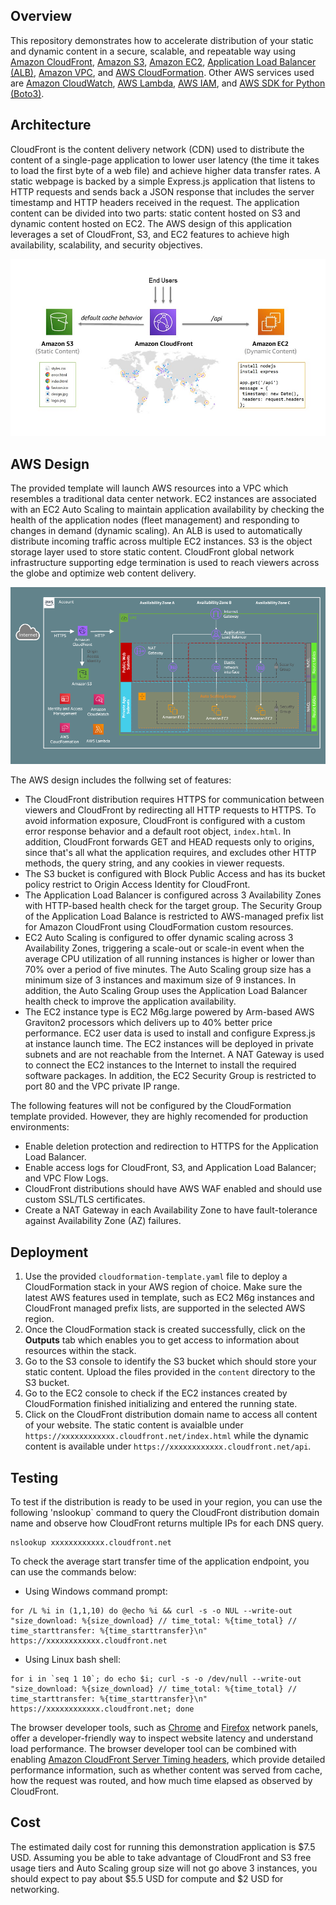 ## Overview
This repository demonstrates how to accelerate distribution of your static and dynamic content in a secure, scalable, and repeatable way using [Amazon CloudFront](https://docs.aws.amazon.com/AmazonCloudFront/latest/DeveloperGuide/Introduction.html), [Amazon S3](https://docs.aws.amazon.com/AmazonS3/latest/userguide/Welcome.html), [Amazon EC2](https://docs.aws.amazon.com/AWSEC2/latest/UserGuide/concepts.html), [Application Load Balancer (ALB)](https://docs.aws.amazon.com/elasticloadbalancing/latest/application/introduction.html), [Amazon VPC](https://docs.aws.amazon.com/vpc/latest/userguide/what-is-amazon-vpc.html), and [AWS CloudFormation](https://docs.aws.amazon.com/AWSCloudFormation/latest/UserGuide/Welcome.html). Other AWS services used are [Amazon CloudWatch](https://docs.aws.amazon.com/AmazonCloudWatch/latest/monitoring/WhatIsCloudWatch.html), [AWS Lambda](https://docs.aws.amazon.com/lambda/latest/dg/welcome.html), [AWS IAM](https://docs.aws.amazon.com/IAM/latest/UserGuide/introduction.html), and [AWS SDK for Python (Boto3)](https://aws.amazon.com/sdk-for-python/).

## Architecture
CloudFront is the content delivery network (CDN) used to distribute the content of a single-page application to lower user latency (the time it takes to load the first byte of a web file) and achieve higher data transfer rates. A static webpage is backed by a simple Express.js application that listens to HTTP requests and sends back a JSON response that includes the server timestamp and HTTP headers received in the request. The application content can be divided into two parts: static content hosted on S3 and dynamic content hosted on EC2. The AWS design of this application leverages a set of CloudFront, S3, and EC2 features to achieve high availability, scalability, and security objectives.

![Screenshot](architecture.jpg)

## AWS Design
The provided template will launch AWS resources into a VPC which resembles a traditional data center network. EC2 instances are associated with an EC2 Auto Scaling to maintain application availability by checking the health of the application nodes (fleet management) and responding to changes in demand (dynamic scaling). An ALB is used to automatically distribute incoming traffic across multiple EC2 instances. S3 is the object storage layer used to store static content. CloudFront global network infrastructure supporting edge termination is used to reach viewers across the globe and optimize web content delivery.

![Screenshot](content/design.png)

The AWS design includes the follwing set of features: 
- The CloudFront distribution requires HTTPS for communication between viewers and CloudFront by redirecting all HTTP requests to HTTPS. To avoid information exposure, CloudFront is configured with a custom error response behavior and a default root object, `index.html`. In addition, CloudFront forwards GET and HEAD requests only to origins, since that's all what the application requires, and excludes other HTTP methods, the query string, and any cookies in viewer requests. 
- The S3 bucket is configured with Block Public Access and has its bucket policy restrict to Origin Access Identity for CloudFront.
- The Application Load Balancer is configured across 3 Availability Zones with HTTP-based health check for the target group. The Security Group of the Application Load Balance is restricted to AWS-managed prefix list for Amazon CloudFront using CloudFormation custom resources.
- EC2 Auto Scaling is configured to offer dynamic scaling across 3 Availability Zones, triggering a scale-out or scale-in event when the average CPU utilization of all running instances is higher or lower than 70% over a period of five minutes. The Auto Scaling group size has a minimum size of 3 instances and maximum size of 9 instances. In addition, the Auto Scaling Group uses the Application Load Balancer health check to improve the application availability.
- The EC2 instance type is EC2 M6g.large powered by Arm-based AWS Graviton2 processors which delivers up to 40% better price performance. EC2 user data is used to install and configure Express.js at instance launch time. The EC2 instances will be deployed in private subnets and are not reachable from the Internet. A NAT Gateway is used to connect the EC2 instances to the Internet to install the required software packages. In addition, the EC2 Security Group is restricted to port 80 and the VPC private IP range.

The following features will not be configured by the CloudFormation template provided. However, they are highly recomended for production environments:
- Enable deletion protection and redirection to HTTPS for the Application Load Balancer.
- Enable access logs for CloudFront, S3, and Application Load Balancer; and VPC Flow Logs.
- CloudFront distributions should have AWS WAF enabled and should use custom SSL/TLS certificates.
- Create a NAT Gateway in each Availability Zone to have fault-tolerance against Availability Zone (AZ) failures.

## Deployment
1. Use the provided `cloudformation-template.yaml` file to deploy a CloudFormation stack in your AWS region of choice. Make sure the latest AWS features used in template, such as EC2 M6g instances and CloudFront managed prefix lists, are supported in the selected AWS region.
2. Once the CloudFormation stack is created successfully, click on the **Outputs** tab which enables you to get access to information about resources within the stack.
3. Go to the S3 console to identify the S3 bucket which should store your static content. Upload the files provided in the `content` directory to the S3 bucket.
4. Go to the EC2 console to check if the EC2 instances created by CloudFormation finished initializing and entered the running state.  
5. Click on the CloudFront distribution domain name to access all content of your website. The static content is avaialble under `https://xxxxxxxxxxxx.cloudfront.net/index.html` while the dynamic content is available under `https://xxxxxxxxxxxx.cloudfront.net/api`.  

## Testing
To test if the distribution is ready to be used in your region, you can use the following 'nslookup` command to query the CloudFront distribution domain name and observe how CloudFront returns multiple IPs for each DNS query.
```
nslookup xxxxxxxxxxxx.cloudfront.net
```

To check the average start transfer time of the application endpoint, you can use the commands below:
- Using Windows command prompt:
```
for /L %i in (1,1,10) do @echo %i && curl -s -o NUL --write-out "size_download: %{size_download} // time_total: %{time_total} // time_starttransfer: %{time_starttransfer}\n" https://xxxxxxxxxxxx.cloudfront.net
```
- Using Linux bash shell: 
```
for i in `seq 1 10`; do echo $i; curl -s -o /dev/null --write-out "size_download: %{size_download} // time_total: %{time_total} // time_starttransfer: %{time_starttransfer}\n" https://xxxxxxxxxxxx.cloudfront.net; done
```

The browser developer tools, such as [Chrome](https://developer.chrome.com/docs/devtools/network/) and [Firefox](https://firefox-source-docs.mozilla.org/devtools-user/index.html) network panels, offer a developer-friendly way to inspect website latency and understand load performance. The browser developer tool can be combined with enabling [Amazon CloudFront Server Timing headers](https://docs.aws.amazon.com/AmazonCloudFront/latest/DeveloperGuide/understanding-response-headers-policies.html#server-timing-header), which provide detailed performance information, such as whether content was served from cache, how the request was routed, and how much time elapsed as observed by CloudFront.

## Cost
The estimated daily cost for running this demonstration application is $7.5 USD. Assuming you be able to take advantage of CloudFront and S3 free usage tiers and Auto Scaling group size will not go above 3 instances, you should expect to pay about $5.5 USD for compute and $2 USD for networking.

